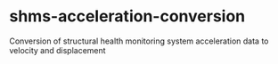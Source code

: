# shms-acceleration-conversion
Conversion of structural health monitoring system acceleration data to velocity and displacement
